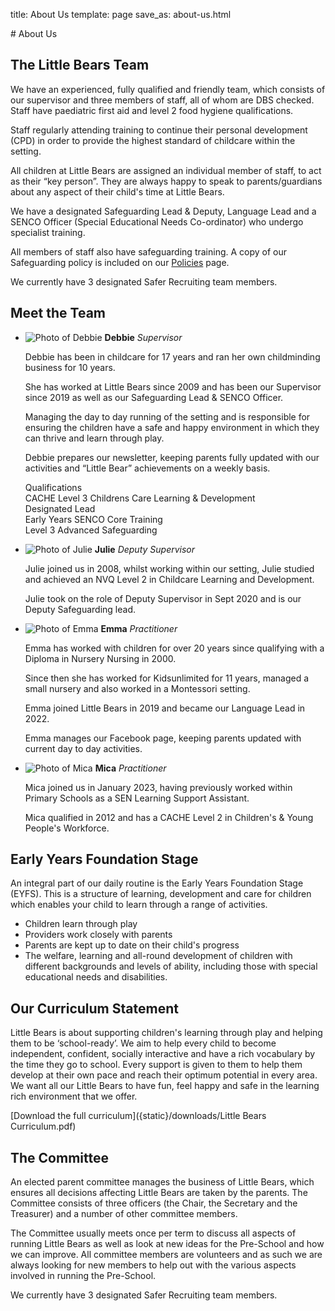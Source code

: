 title: About Us
template: page
save_as: about-us.html

# About Us

## The Little Bears Team

We have an experienced, fully qualified and friendly team, which consists of our
supervisor and three members of staff, all of whom are DBS checked.  Staff have
paediatric first aid and level 2 food hygiene qualifications.

Staff regularly attending training to continue their personal development (CPD)
in order to provide the highest standard of childcare within the setting.

All children at Little Bears are assigned an individual member of staff, to act
as their &ldquo;key person&rdquo;. They are always happy to speak to
parents/guardians about any aspect of their child's time at Little Bears.

We have a designated Safeguarding Lead &amp; Deputy, Language Lead and a SENCO
Officer (Special Educational Needs Co-ordinator) who undergo specialist
training.

All members of staff also have safeguarding training. A copy of our Safeguarding
policy is included on our [Policies](policies) page.

We currently have 3 designated Safer Recruiting team members.

## Meet the Team

  * ![Photo of Debbie]({static}/images/photo-debbie.webp)
    **Debbie**
    *Supervisor*

    Debbie has been in childcare for 17 years and ran her own childminding
    business for 10 years. 

    She has worked at Little Bears since 2009 and has been our Supervisor since
    2019 as well as our Safeguarding Lead &amp; SENCO Officer.

    Managing the day to day running of the setting and is responsible for
    ensuring the children have a safe and happy environment in which they can
    thrive and learn through play.  

    Debbie prepares our newsletter, keeping parents fully updated with our
    activities and &ldquo;Little Bear&rdquo; achievements on a weekly basis.  

    Qualifications<br>
    CACHE Level 3 Childrens Care Learning &amp; Development<br>
    Designated Lead<br>
    Early Years SENCO Core Training<br>
    Level 3 Advanced Safeguarding

  * ![Photo of Julie]({static}/images/photo-julie.webp)
    **Julie**
    *Deputy Supervisor*

    Julie joined us in 2008, whilst working within our setting, Julie
    studied and achieved an NVQ Level 2 in Childcare Learning and
    Development.  

    Julie took on the role of Deputy Supervisor in Sept 2020 and is our
    Deputy Safeguarding lead.

  * ![Photo of Emma]({static}/images/photo-emma.webp)
    **Emma**
    *Practitioner*

    Emma has worked with children for over 20 years since qualifying with a
    Diploma in Nursery Nursing in 2000.

    Since then she has worked for Kidsunlimited for 11 years, managed a
    small nursery and also worked in a Montessori setting.

    Emma joined Little Bears in 2019 and became our Language Lead in 2022.

    Emma manages our Facebook page, keeping parents updated with current day
    to day activities.

  * ![Photo of Mica]({static}/images/photo-mica.webp)
    **Mica**
    *Practitioner*

    Mica joined us in January 2023, having previously worked within Primary
    Schools as a SEN Learning Support Assistant. 

    Mica qualified in 2012 and  has a CACHE Level 2 in Children's &amp;
    Young People's Workforce.


## Early Years Foundation Stage

An integral part of our daily routine is the Early Years Foundation Stage
(EYFS).  This is a structure of learning, development and care for children
which enables your child to learn through a range of activities.

* Children learn through play
* Providers work closely with parents
* Parents are kept up to date on their child's progress
* The welfare, learning and all-round development of children with
  different backgrounds and levels of ability, including those with
  special educational needs and disabilities.


## Our Curriculum Statement

Little Bears is about supporting children's learning through play and helping
them to be &lsquo;school-ready&rsquo;.  We aim to help every child to become
independent, confident, socially interactive and have a rich vocabulary by the
time they go to school. Every support is given to them to help them develop at
their own pace and reach their optimum potential in every area. We want all our
Little Bears to have fun, feel happy and safe in the learning rich environment
that we offer.

[Download the full curriculum]({static}/downloads/Little Bears Curriculum.pdf)


## The Committee

An elected parent committee manages the business of Little Bears, which
ensures all decisions affecting Little Bears are taken by the parents. The
Committee consists of three officers (the Chair, the Secretary and the
Treasurer) and a number of other committee members. 

The Committee usually meets once per term to discuss all aspects of running
Little Bears as well as look at new ideas for the Pre-School and how we can
improve. All committee members are volunteers and as such we are always
looking for new members to help out with the various aspects involved in
running the Pre-School. 

We currently have 3 designated Safer Recruiting team members.
